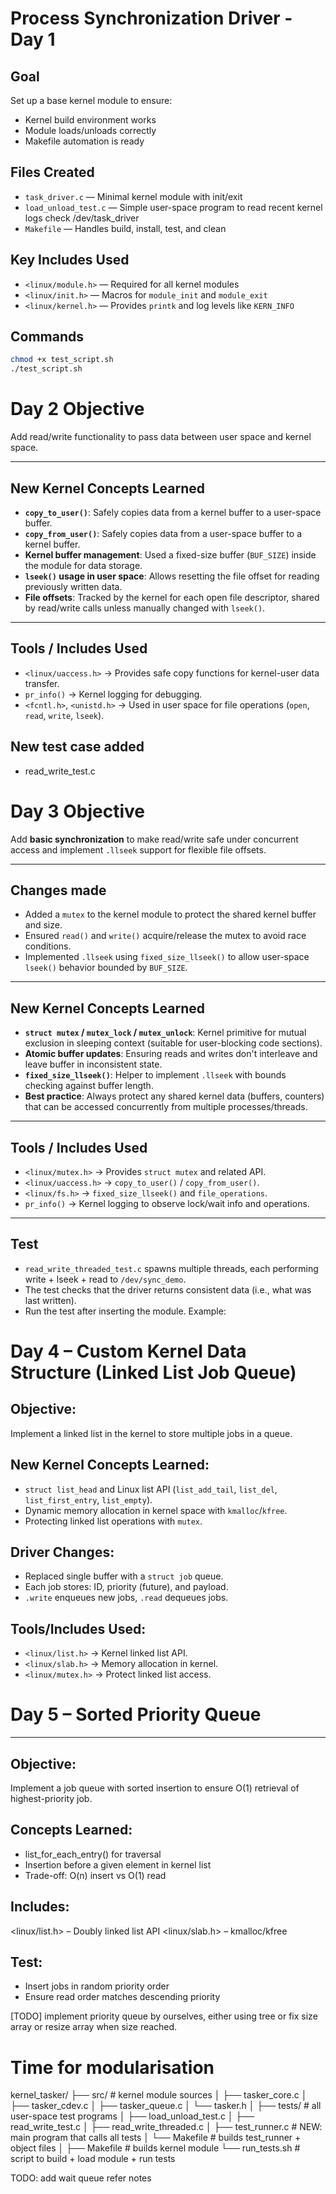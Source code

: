 # Process Synchronization Driver - Day 1

## Goal
Set up a base kernel module to ensure:
- Kernel build environment works
- Module loads/unloads correctly
- Makefile automation is ready

## Files Created
- `task_driver.c` — Minimal kernel module with init/exit
- `load_unload_test.c` — Simple user-space program to read recent kernel logs check /dev/task_driver
- `Makefile` — Handles build, install, test, and clean

## Key Includes Used
- `<linux/module.h>` — Required for all kernel modules
- `<linux/init.h>` — Macros for `module_init` and `module_exit`
- `<linux/kernel.h>` — Provides `printk` and log levels like `KERN_INFO`

## Commands
```bash
chmod +x test_script.sh
./test_script.sh
```


# Day 2 Objective
Add read/write functionality to pass data between user space and kernel space.

---

## New Kernel Concepts Learned

- **`copy_to_user()`**: Safely copies data from a kernel buffer to a user-space buffer.
- **`copy_from_user()`**: Safely copies data from a user-space buffer to a kernel buffer.
- **Kernel buffer management**: Used a fixed-size buffer (`BUF_SIZE`) inside the module for data storage.
- **`lseek()` usage in user space**: Allows resetting the file offset for reading previously written data.
- **File offsets**: Tracked by the kernel for each open file descriptor, shared by read/write calls unless manually changed with `lseek()`.

---

## Tools / Includes Used

- `<linux/uaccess.h>` → Provides safe copy functions for kernel-user data transfer.
- `pr_info()` → Kernel logging for debugging.
- `<fcntl.h>`, `<unistd.h>` → Used in user space for file operations (`open`, `read`, `write`, `lseek`).

## New test case added

- read_write_test.c


# Day 3 Objective
Add **basic synchronization** to make read/write safe under concurrent access and implement `.llseek` support for flexible file offsets.

---

## Changes made
- Added a `mutex` to the kernel module to protect the shared kernel buffer and size.
- Ensured `read()` and `write()` acquire/release the mutex to avoid race conditions.
- Implemented `.llseek` using `fixed_size_llseek()` to allow user-space `lseek()` behavior bounded by `BUF_SIZE`.

---

## New Kernel Concepts Learned
- **`struct mutex` / `mutex_lock` / `mutex_unlock`**: Kernel primitive for mutual exclusion in sleeping context (suitable for user-blocking code sections).
- **Atomic buffer updates**: Ensuring reads and writes don't interleave and leave buffer in inconsistent state.
- **`fixed_size_llseek()`**: Helper to implement `.llseek` with bounds checking against buffer length.
- **Best practice**: Always protect any shared kernel data (buffers, counters) that can be accessed concurrently from multiple processes/threads.

---

## Tools / Includes Used
- `<linux/mutex.h>` → Provides `struct mutex` and related API.
- `<linux/uaccess.h>` → `copy_to_user()` / `copy_from_user()`.
- `<linux/fs.h>` → `fixed_size_llseek()` and `file_operations`.
- `pr_info()` → Kernel logging to observe lock/wait info and operations.

---

## Test
- `read_write_threaded_test.c` spawns multiple threads, each performing write + lseek + read to `/dev/sync_demo`.
- The test checks that the driver returns consistent data (i.e., what was last written).
- Run the test after inserting the module. Example:

# Day 4 – Custom Kernel Data Structure (Linked List Job Queue)

## Objective:
Implement a linked list in the kernel to store multiple jobs in a queue.

## New Kernel Concepts Learned:
- `struct list_head` and Linux list API (`list_add_tail`, `list_del`, `list_first_entry`, `list_empty`).
- Dynamic memory allocation in kernel space with `kmalloc`/`kfree`.
- Protecting linked list operations with `mutex`.

## Driver Changes:
- Replaced single buffer with a `struct job` queue.
- Each job stores: ID, priority (future), and payload.
- `.write` enqueues new jobs, `.read` dequeues jobs.

## Tools/Includes Used:
- `<linux/list.h>` → Kernel linked list API.
- `<linux/slab.h>` → Memory allocation in kernel.
- `<linux/mutex.h>` → Protect linked list access.


# Day 5 – Sorted Priority Queue
-----------------------------
## Objective:
Implement a job queue with sorted insertion to ensure O(1) retrieval of highest-priority job.

## Concepts Learned:
- list_for_each_entry() for traversal
- Insertion before a given element in kernel list
- Trade-off: O(n) insert vs O(1) read

## Includes:
<linux/list.h> – Doubly linked list API
<linux/slab.h> – kmalloc/kfree

## Test:
- Insert jobs in random priority order
- Ensure read order matches descending priority

[TODO] implement priority queue by ourselves, either using tree or fix size array
or resize array when size reached.

# Time for modularisation

kernel_tasker/
 ├── src/                 # kernel module sources
 │    ├── tasker_core.c
 │    ├── tasker_cdev.c
 │    ├── tasker_queue.c
 │    └── tasker.h
 │
 ├── tests/               # all user-space test programs
 │    ├── load_unload_test.c
 │    ├── read_write_test.c
 │    ├── read_write_threaded.c
 │    ├── test_runner.c   # NEW: main program that calls all tests
 │    └── Makefile        # builds test_runner + object files
 │
 ├── Makefile             # builds kernel module
 └── run_tests.sh         # script to build + load module + run tests

TODO: add wait queue refer notes

